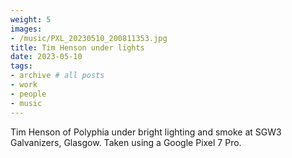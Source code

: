 ```yaml
---
weight: 5
images:
- /music/PXL_20230510_200811353.jpg
title: Tim Henson under lights
date: 2023-05-10
tags:
- archive # all posts
- work
- people
- music
---
```


Tim Henson of Polyphia under bright lighting and smoke at SGW3 Galvanizers, Glasgow. Taken using a Google Pixel 7 Pro.


